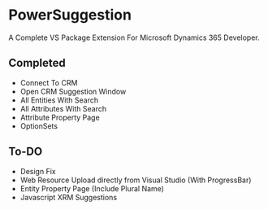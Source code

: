 # PowerSuggestion
A Complete VS Package Extension For Microsoft Dynamics 365 Developer.

## Completed
<ul>
  <li>Connect To CRM</li>
  <li>Open CRM Suggestion Window</li>
  <li>All Entities With Search</li>
  <li>All Attributes With Search</li>
  <li>Attribute Property Page</li>
  <li>OptionSets</li>
</ul>


## To-DO
<ul>
  <li>Design Fix</li>
  <li>Web Resource Upload directly from Visual Studio (With ProgressBar)</li>
  <li>Entity Property Page (Include Plural Name)</li>
  <li>Javascript XRM Suggestions</li>
</ul>

